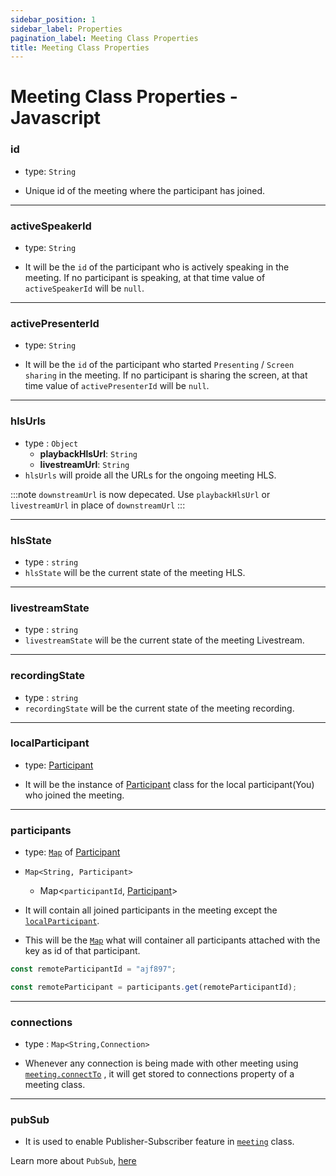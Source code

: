 ```yaml
---
sidebar_position: 1
sidebar_label: Properties
pagination_label: Meeting Class Properties
title: Meeting Class Properties
---
```


# Meeting Class Properties - Javascript

<div class="sdk-api-ref-only-h4">

### id

- type: `String`

- Unique id of the meeting where the participant has joined.

---

### activeSpeakerId

- type: `String`

- It will be the `id` of the participant who is actively speaking in the meeting. If no participant is speaking, at that time value of `activeSpeakerId` will be `null`.

---

### activePresenterId

- type: `String`

- It will be the `id` of the participant who started `Presenting` / `Screen sharing` in the meeting. If no participant is sharing the screen, at that time value of `activePresenterId` will be `null`.

---

### hlsUrls

- type : `Object`
  - **playbackHlsUrl**: `String`
  - **livestreamUrl**: `String`
- `hlsUrls` will proide all the URLs for the ongoing meeting HLS.

:::note
`downstreamUrl` is now depecated. Use `playbackHlsUrl` or `livestreamUrl` in place of `downstreamUrl`
:::

---

### hlsState

- type : `string`
- `hlsState` will be the current state of the meeting HLS.

---

### livestreamState

- type : `string`
- `livestreamState` will be the current state of the meeting Livestream.

---

### recordingState

- type : `string`
- `recordingState` will be the current state of the meeting recording.

---

### localParticipant

- type: [Participant](../participant-class/introduction.md)

- It will be the instance of [Participant](../participant-class/introduction.md) class for the local participant(You) who joined the meeting.

---

### participants

- type: [`Map`](https://developer.mozilla.org/en-US/docs/Web/JavaScript/Reference/Global_Objects/Map) of [Participant](../participant-class/introduction.md)

- `Map<String, Participant>`

  - Map<`participantId`, [Participant](../participant-class/introduction.md)>

- It will contain all joined participants in the meeting except the [`localParticipant`](../participant-class/introduction.md).

- This will be the [`Map`](https://developer.mozilla.org/en-US/docs/Web/JavaScript/Reference/Global_Objects/Map) what will container all participants attached with the key as id of that participant.

```javascript
const remoteParticipantId = "ajf897";

const remoteParticipant = participants.get(remoteParticipantId);
```

---

### connections

- type : `Map<String,Connection>`

- Whenever any connection is being made with other meeting using [`meeting.connectTo`](./methods.md#connectto) , it will get stored to connections property of a meeting class.

---

### pubSub

- It is used to enable Publisher-Subscriber feature in [`meeting`](introduction) class.

Learn more about `PubSub`, [here](./pubsub)

</div>
